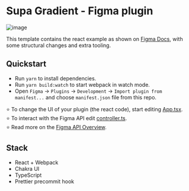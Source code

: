# Supa Gradient - Figma plugin

![image](https://wptavern.com/wp-content/uploads/2018/11/Screen-Shot-2018-11-19-at-8.43.27-PM.png)

This template contains the react example as shown on [Figma Docs](https://www.figma.com/plugin-docs/intro/), with some structural changes and extra tooling.

## Quickstart

-   Run `yarn` to install dependencies.
-   Run `yarn build:watch` to start webpack in watch mode.
-   Open `Figma` -> `Plugins` -> `Development` -> `Import plugin from manifest...` and choose `manifest.json` file from this repo.

⭐ To change the UI of your plugin (the react code), start editing [App.tsx](./src/app/components/App.tsx).  
⭐ To interact with the Figma API edit [controller.ts](./src/plugin/controller.ts).  
⭐ Read more on the [Figma API Overview](https://www.figma.com/plugin-docs/api/api-overview/).

## Stack

-   React + Webpack
-   Chakra UI
-   TypeScript
-   Prettier precommit hook
